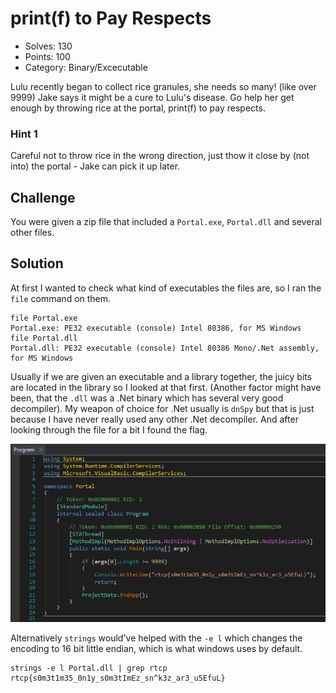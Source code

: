 # print(f) to Pay Respects

* Solves: 130
* Points: 100
* Category: Binary/Excecutable

Lulu recently began to collect rice granules, she needs so many! (like over 
9999) Jake says it might be a cure to Lulu's disease. Go help her get enough by
throwing rice at the portal, print(f) to pay respects.

### Hint 1

Careful not to throw rice in the wrong direction, just thow it close by (not 
into) the portal - Jake can pick it up later.

## Challenge

You were given a zip file that included a `Portal.exe`, `Portal.dll` and several
other files.

## Solution

At first I wanted to check what kind of executables the files are, so I ran the
`file` command on them.

```
file Portal.exe
Portal.exe: PE32 executable (console) Intel 80386, for MS Windows
file Portal.dll
Portal.dll: PE32 executable (console) Intel 80386 Mono/.Net assembly, for MS Windows
```

Usually if we are given an executable and a library together, the juicy bits are
located in the library so I looked at that first. (Another factor might have 
been, that the `.dll` was a .Net binary which has several very good decompiler).
My weapon of choice for .Net usually is `dnSpy` but that is just because I have
never really used any other .Net decompiler. And after looking through the file
for a bit I found the flag.

![flag](./printf.png)

Alternatively `strings` would've helped with the `-e l` which changes the 
encoding to 16 bit little endian, which is what windows uses by default.

```
strings -e l Portal.dll | grep rtcp
rtcp{s0m3t1m35_0n1y_s0m3tImEz_sn^k3z_ar3_u5EfuL}
```
